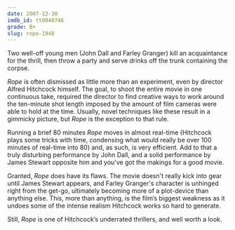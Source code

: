 ```yaml
---
date: 2007-12-30
imdb_id: tt0040746
grade: B+
slug: rope-1948
---
```


Two well-off young men (John Dall and Farley Granger) kill an acquaintance for the thrill, then throw a party and serve drinks off the trunk containing the corpse.

_Rope_ is often dismissed as little more than an experiment, even by director Alfred Hitchcock himself. The goal, to shoot the entire movie in one continuous take, required the director to find creative ways to work around the ten-minute shot length imposed by the amount of film cameras were able to hold at the time. Usually, novel techniques like these result in a gimmicky picture, but _Rope_ is the exception to that rule.

Running a brief 80 minutes _Rope_ moves in almost real-time (Hitchcock plays some tricks with time, condensing what would really be over 100 minutes of real-time into 80) and, as such, is very efficient. Add to that a truly disturbing performance by John Dall, and a solid performance by James Stewart opposite him and you've got the makings for a good movie.

Granted, _Rope_ does have its flaws. The movie doesn't really kick into gear until James Stewart appears, and Farley Granger's character is unhinged right from the get-go, ultimately becoming more of a plot-device than anything else. This, more than anything, is the film’s biggest weakness as it undoes some of the intense realism Hitchcock works so hard to generate.

Still, _Rope_ is one of Hitchcock’s underrated thrillers, and well worth a look.
